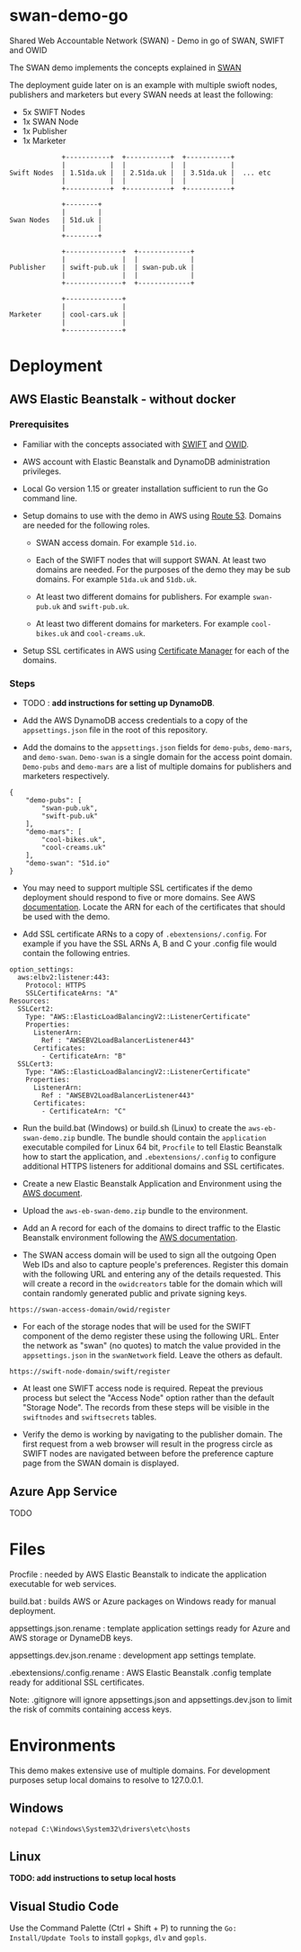 # swan-demo-go
Shared Web Accountable Network (SWAN) - Demo in go of SWAN, SWIFT and OWID

The SWAN demo implements the concepts explained in 
[SWAN](https://github.com/51degrees/swan)

The deployment guide later on is an example with multiple swioft nodes, 
publishers and marketers but every SWAN needs at least the following:

* 5x SWIFT Nodes
* 1x SWAN Node
* 1x Publisher
* 1x Marketer

```
             +-----------+  +-----------+  +-----------+
             |           |  |           |  |           |
Swift Nodes  | 1.51da.uk |  | 2.51da.uk |  | 3.51da.uk |  ... etc
             |           |  |           |  |           |
             +-----------+  +-----------+  +-----------+

             +--------+
             |        |
Swan Nodes   | 51d.uk |
             |        |
             +--------+

             +--------------+  +-------------+
             |              |  |             |
Publisher    | swift-pub.uk |  | swan-pub.uk |
             |              |  |             |
             +--------------+  +-------------+

             +--------------+
             |              |
Marketer     | cool-cars.uk |
             |              |
             +--------------+
```
# Deployment

## AWS Elastic Beanstalk - without docker

### Prerequisites

* Familiar with the concepts associated with 
[SWIFT](https://github.com/51degrees/swift) and 
[OWID](https://github.com/51Degrees/owid).

* AWS account with Elastic Beanstalk and DynamoDB administration privileges.

* Local Go version 1.15 or greater installation sufficient to run the Go command
line.

* Setup domains to use with the demo in AWS using 
[Route 53](https://console.aws.amazon.com/route53). Domains are needed for the 
following roles.

    * SWAN access domain. For example ``51d.io``.

    * Each of the SWIFT nodes that will support SWAN. At least two domains are 
    needed. For the purposes of the demo they may be sub domains. For example
    ``51da.uk`` and ``51db.uk``.

    * At least two different domains for publishers. For example ``swan-pub.uk``
    and ``swift-pub.uk``.

    * At least two different domains for marketers. For example 
    ``cool-bikes.uk`` and ``cool-creams.uk``.

* Setup SSL certificates in AWS using 
[Certificate Manager](https://console.aws.amazon.com/acm/) 
for each of the domains.

### Steps

* TODO : **add instructions for setting up DynamoDB**.

* Add the AWS DynamoDB access credentials to a copy of the ``appsettings.json`` 
file in the root of this repository.

* Add the domains to the ``appsettings.json`` fields for ``demo-pubs``, 
``demo-mars``, and ``demo-swan``. ``Demo-swan`` is a single domain for the 
access point domain. ``Demo-pubs`` and ``demo-mars`` are a list of multiple 
domains for publishers and marketers respectively.

```
{
    "demo-pubs": [
        "swan-pub.uk",
        "swift-pub.uk" 
    ],
    "demo-mars": [
        "cool-bikes.uk",
        "cool-creams.uk"
    ],
    "demo-swan": "51d.io"
}
```

* You may need to support multiple SSL certificates if the demo deployment 
should respond to five or more domains. 
See AWS
[documentation](https://aws.amazon.com/premiumsupport/knowledge-center/elastic-beanstalk-ssl-load-balancer/).
Locate the ARN for each of the certificates that should be used with the demo.

* Add SSL certificate ARNs to a copy of ``.ebextensions/.config``. For example 
if you have the SSL ARNs A, B and C your .config file would contain the
following entries.

```
option_settings:
  aws:elbv2:listener:443:
    Protocol: HTTPS
    SSLCertificateArns: "A"
Resources:
  SSLCert2:
    Type: "AWS::ElasticLoadBalancingV2::ListenerCertificate"
    Properties:
      ListenerArn:
        Ref : "AWSEBV2LoadBalancerListener443"
      Certificates:
        - CertificateArn: "B"
  SSLCert3:
    Type: "AWS::ElasticLoadBalancingV2::ListenerCertificate"
    Properties:
      ListenerArn:
        Ref : "AWSEBV2LoadBalancerListener443"
      Certificates:
        - CertificateArn: "C"
```

* Run the build.bat (Windows) or build.sh (Linux) to create the 
``aws-eb-swan-demo.zip`` bundle. The bundle should contain the ``application`` 
executable compiled for Linux 64 bit, ``Procfile`` to tell Elastic Beanstalk how 
to start the application, and ``.ebextensions/.config`` to configure additional
HTTPS listeners for additional domains and SSL certificates.

* Create a new Elastic Beanstalk Application and Environment using the 
[AWS document](https://docs.aws.amazon.com/elasticbeanstalk/latest/dg/create_deploy_go.html).

* Upload the ``aws-eb-swan-demo.zip`` bundle to the environment.

* Add an A record for each of the domains to direct traffic to the Elastic 
Beanstalk environment following the 
[AWS documentation](https://docs.aws.amazon.com/Route53/latest/DeveloperGuide/routing-to-beanstalk-environment.html).

* The SWAN access domain will be used to sign all the outgoing Open Web IDs and
also to capture people's preferences. Register this domain with the following
URL and entering any of the details requested. This will create a record in the 
``owidcreators`` table for the domain which will contain randomly generated 
public and private signing keys.

```
https://swan-access-domain/owid/register
```

* For each of the storage nodes that will be used for the SWIFT component of the
demo register these using the following URL. Enter the network as "swan" (no 
quotes) to match the value provided in the ``appsettings.json`` in the 
``swanNetwork`` field. Leave the others as default.

```
https://swift-node-domain/swift/register
```

* At least one SWIFT access node is required. Repeat the previous process but 
select the "Access Node" option rather than the default "Storage Node". The 
records from these steps will be visible in the ``swiftnodes`` and 
``swiftsecrets`` tables.

* Verify the demo is working by navigating to the publisher domain. The first 
request from a web browser will result in the progress circle as SWIFT nodes
are navigated between before the preference capture page from the SWAN domain
is displayed.

## Azure App Service

TODO

# Files

Procfile : needed by AWS Elastic Beanstalk to indicate the application 
executable for web services.

build.bat : builds AWS or Azure packages on Windows ready for manual deployment.

appsettings.json.rename : template application settings ready for Azure and AWS 
storage or DynameDB keys.

appsettings.dev.json.rename : development app settings template.

.ebextensions/.config.rename : AWS Elastic Beanstalk .config template ready for
additional SSL certificates.

Note: .gitignore will ignore appsettings.json and appsettings.dev.json to limit
the risk of commits containing access keys.

# Environments

This demo makes extensive use of multiple domains. For development purposes 
setup local domains to resolve to 127.0.0.1.

## Windows 

```
notepad C:\Windows\System32\drivers\etc\hosts
```

## Linux

**TODO: add instructions to setup local hosts**

## Visual Studio Code

Use the Command Palette (Ctrl + Shift + P) to running the `Go: Install/Update Tools` to install `gopkgs`, `dlv` and `gopls`.
